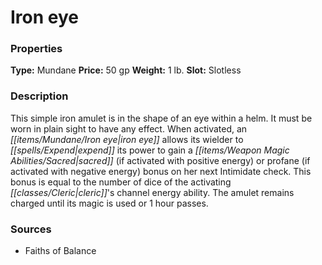 ﻿---
Title: "Iron eye"
Type: "Mundane"
Price: "50 gp"
Weight: "1 lb."
Slot: "Slotless"
Description: |
  "This simple iron amulet is in the shape of an eye within a helm. It must be worn in plain sight to have any effect. When activated, an iron eye allows its wielder to expend its power to gain a sacred (if activated with positive energy) or profane (if activated with negative energy) bonus on her next Intimidate check. This bonus is equal to the number of dice of the activating cleric's channel energy ability. The amulet remains charged until its magic is used or 1 hour passes."
Sources: "['Faiths of Balance']"
---

# Iron eye

### Properties

**Type:** Mundane **Price:** 50 gp **Weight:** 1 lb. **Slot:** Slotless

### Description

This simple iron amulet is in the shape of an eye within a helm. It must be worn in plain sight to have any effect. When activated, an _[[items/Mundane/Iron eye|iron eye]]_ allows its wielder to _[[spells/Expend|expend]]_ its power to gain a _[[items/Weapon Magic Abilities/Sacred|sacred]]_ (if activated with positive energy) or profane (if activated with negative energy) bonus on her next Intimidate check. This bonus is equal to the number of dice of the activating _[[classes/Cleric|cleric]]_'s channel energy ability. The amulet remains charged until its magic is used or 1 hour passes.

### Sources

* Faiths of Balance